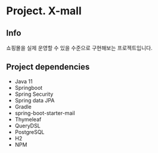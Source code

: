 # Project. X-mall

## Info
쇼핑몰을 실제 운영할 수 있을 수준으로 구현해보는 프로젝트입니다.


## Project dependencies
- Java 11
- Springboot
- Spring Security
- Spring data JPA
- Gradle
- spring-boot-starter-mail
- Thymeleaf
- QueryDSL
- PostgreSQL
- H2
- NPM
